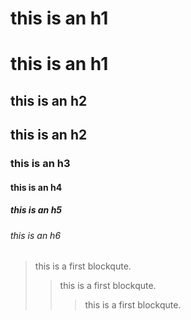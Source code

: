 this is an h1
=============
# this is an h1
this is an h2
-------------
## this is an h2
### this is an h3
#### this is an h4
##### this is an h5
###### this is an h6

> this is a first blockqute.
> > this is a first blockqute.
> > > this is a first blockqute.

